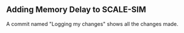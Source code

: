 ## Adding Memory Delay to SCALE-SIM

A commit named "Logging my changes" shows all the changes made.
